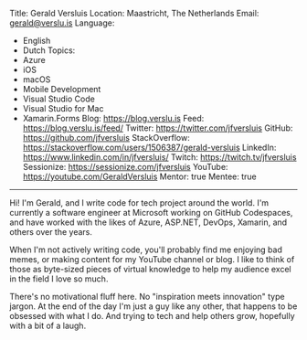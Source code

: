 Title: Gerald Versluis
Location: Maastricht, The Netherlands
Email: gerald@verslu.is
Language:
  - English
  - Dutch
Topics:
  - Azure
  - iOS
  - macOS
  - Mobile Development
  - Visual Studio Code
  - Visual Studio for Mac
  - Xamarin.Forms
Blog: https://blog.verslu.is
Feed: https://blog.verslu.is/feed/
Twitter: https://twitter.com/jfversluis
GitHub: https://github.com/jfversluis
StackOverflow: https://stackoverflow.com/users/1506387/gerald-versluis
LinkedIn: https://www.linkedin.com/in/jfversluis/
Twitch: https://twitch.tv/jfversluis
Sessionize: https://sessionize.com/jfversluis
YouTube: https://youtube.com/GeraldVersluis
Mentor: true
Mentee: true
---
Hi! I'm Gerald, and I write code for tech project around the world. I'm currently a software engineer at Microsoft working on GitHub Codespaces, and have worked with the likes of Azure, ASP.NET, DevOps, Xamarin, and others over the years.

When I'm not actively writing code, you'll probably find me enjoying bad memes, or making content for my YouTube channel or blog. I like to think of those as byte-sized pieces of virtual knowledge to help my audience excel in the field I love so much.

There's no motivational fluff here. No "inspiration meets innovation" type jargon. At the end of the day I'm just a guy like any other, that happens to be obsessed with what I do. And trying to tech and help others grow, hopefully with a bit of a laugh.
